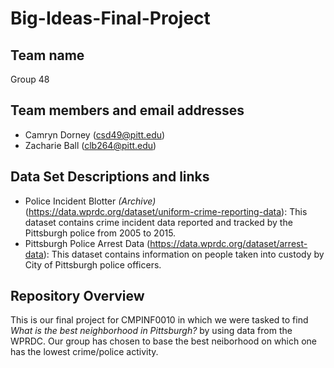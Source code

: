 # Big-Ideas-Final-Project

## Team name

Group 48

## Team members and email addresses

* Camryn Dorney (csd49@pitt.edu)
* Zacharie Ball (clb264@pitt.edu)

## Data Set Descriptions and links

* Police Incident Blotter *(Archive)* (https://data.wprdc.org/dataset/uniform-crime-reporting-data): This dataset contains crime incident data
reported and tracked by the Pittsburgh police from 2005 to 2015.
* Pittsburgh Police Arrest Data (https://data.wprdc.org/dataset/arrest-data): This dataset contains information on people taken into custody by City of Pittsburgh police officers.

## Repository Overview

This is our final project for CMPINF0010 in which we were tasked to find *What is the best neighborhood in Pittsburgh?* by using data from the WPRDC.
Our group has chosen to base the best neiborhood on which one has the lowest crime/police activity.